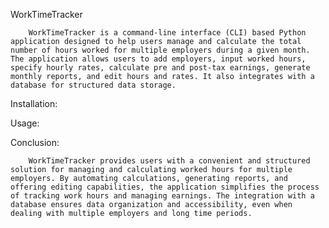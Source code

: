 WorkTimeTracker


        WorkTimeTracker is a command-line interface (CLI) based Python application designed to help users manage and calculate the total number of hours worked for multiple employers during a given month. The application allows users to add employers, input worked hours, specify hourly rates, calculate pre and post-tax earnings, generate monthly reports, and edit hours and rates. It also integrates with a database for structured data storage.

Installation:

Usage:


Conclusion:

        WorkTimeTracker provides users with a convenient and structured solution for managing and calculating worked hours for multiple employers. By automating calculations, generating reports, and offering editing capabilities, the application simplifies the process of tracking work hours and managing earnings. The integration with a database ensures data organization and accessibility, even when dealing with multiple employers and long time periods.





